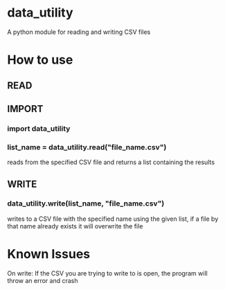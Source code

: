 # data_utility
A python module for reading and writing CSV files

# How to use
## READ
## IMPORT
### import data_utility
### list_name = data_utility.read("file_name.csv")
reads from the specified CSV file and returns a list containing the results

## WRITE
### data_utility.write(list_name, "file_name.csv")
writes to a CSV file with the specified name using the given list, if a file by that name already exists it will overwrite the file

# Known Issues
On write: If the CSV you are trying to write to is open, the program will throw an error and crash
